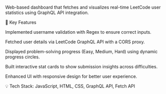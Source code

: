Web-based dashboard that fetches and visualizes real-time LeetCode user statistics using GraphQL API integration.

🔹 Key Features

Implemented username validation with Regex to ensure correct inputs.

Fetched user details via LeetCode GraphQL API with a CORS proxy.

Displayed problem-solving progress (Easy, Medium, Hard) using dynamic progress circles.

Built interactive stat cards to show submission insights across difficulties.

Enhanced UI with responsive design for better user experience.

💡 Tech Stack: JavaScript, HTML, CSS, GraphQL API, Fetch API
